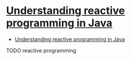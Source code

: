 # [Understanding reactive programming in Java](https://nullbeans.com/understanding-reactive-programming-in-java/)

- [Understanding reactive programming in Java](#understanding-reactive-programming-in-java)













TODO reactive programming